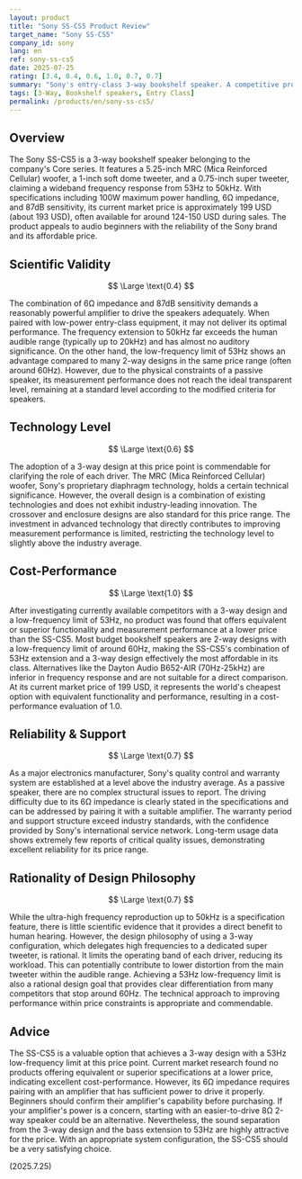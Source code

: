 ```yaml
---
layout: product
title: "Sony SS-CS5 Product Review"
target_name: "Sony SS-CS5"
company_id: sony
lang: en
ref: sony-ss-cs5
date: 2025-07-25
rating: [3.4, 0.4, 0.6, 1.0, 0.7, 0.7]
summary: "Sony's entry-class 3-way bookshelf speaker. A competitive product that achieves a 53Hz low-frequency limit with a 3-way design at this price point."
tags: [3-Way, Bookshelf speakers, Entry Class]
permalink: /products/en/sony-ss-cs5/
---
```

## Overview

The Sony SS-CS5 is a 3-way bookshelf speaker belonging to the company's Core series. It features a 5.25-inch MRC (Mica Reinforced Cellular) woofer, a 1-inch soft dome tweeter, and a 0.75-inch super tweeter, claiming a wideband frequency response from 53Hz to 50kHz. With specifications including 100W maximum power handling, 6Ω impedance, and 87dB sensitivity, its current market price is approximately 199 USD (about 193 USD), often available for around 124-150 USD during sales. The product appeals to audio beginners with the reliability of the Sony brand and its affordable price.

## Scientific Validity

$$ \Large \text{0.4} $$

The combination of 6Ω impedance and 87dB sensitivity demands a reasonably powerful amplifier to drive the speakers adequately. When paired with low-power entry-class equipment, it may not deliver its optimal performance. The frequency extension to 50kHz far exceeds the human audible range (typically up to 20kHz) and has almost no auditory significance. On the other hand, the low-frequency limit of 53Hz shows an advantage compared to many 2-way designs in the same price range (often around 60Hz). However, due to the physical constraints of a passive speaker, its measurement performance does not reach the ideal transparent level, remaining at a standard level according to the modified criteria for speakers.

## Technology Level

$$ \Large \text{0.6} $$

The adoption of a 3-way design at this price point is commendable for clarifying the role of each driver. The MRC (Mica Reinforced Cellular) woofer, Sony's proprietary diaphragm technology, holds a certain technical significance. However, the overall design is a combination of existing technologies and does not exhibit industry-leading innovation. The crossover and enclosure designs are also standard for this price range. The investment in advanced technology that directly contributes to improving measurement performance is limited, restricting the technology level to slightly above the industry average.

## Cost-Performance

$$ \Large \text{1.0} $$

After investigating currently available competitors with a 3-way design and a low-frequency limit of 53Hz, no product was found that offers equivalent or superior functionality and measurement performance at a lower price than the SS-CS5. Most budget bookshelf speakers are 2-way designs with a low-frequency limit of around 60Hz, making the SS-CS5's combination of 53Hz extension and a 3-way design effectively the most affordable in its class. Alternatives like the Dayton Audio B652-AIR (70Hz-25kHz) are inferior in frequency response and are not suitable for a direct comparison. At its current market price of 199 USD, it represents the world's cheapest option with equivalent functionality and performance, resulting in a cost-performance evaluation of 1.0.

## Reliability & Support

$$ \Large \text{0.7} $$

As a major electronics manufacturer, Sony's quality control and warranty system are established at a level above the industry average. As a passive speaker, there are no complex structural issues to report. The driving difficulty due to its 6Ω impedance is clearly stated in the specifications and can be addressed by pairing it with a suitable amplifier. The warranty period and support structure exceed industry standards, with the confidence provided by Sony's international service network. Long-term usage data shows extremely few reports of critical quality issues, demonstrating excellent reliability for its price range.

## Rationality of Design Philosophy

$$ \Large \text{0.7} $$

While the ultra-high frequency reproduction up to 50kHz is a specification feature, there is little scientific evidence that it provides a direct benefit to human hearing. However, the design philosophy of using a 3-way configuration, which delegates high frequencies to a dedicated super tweeter, is rational. It limits the operating band of each driver, reducing its workload. This can potentially contribute to lower distortion from the main tweeter within the audible range. Achieving a 53Hz low-frequency limit is also a rational design goal that provides clear differentiation from many competitors that stop around 60Hz. The technical approach to improving performance within price constraints is appropriate and commendable.

## Advice

The SS-CS5 is a valuable option that achieves a 3-way design with a 53Hz low-frequency limit at this price point. Current market research found no products offering equivalent or superior specifications at a lower price, indicating excellent cost-performance. However, its 6Ω impedance requires pairing with an amplifier that has sufficient power to drive it properly. Beginners should confirm their amplifier's capability before purchasing. If your amplifier's power is a concern, starting with an easier-to-drive 8Ω 2-way speaker could be an alternative. Nevertheless, the sound separation from the 3-way design and the bass extension to 53Hz are highly attractive for the price. With an appropriate system configuration, the SS-CS5 should be a very satisfying choice.

(2025.7.25)
